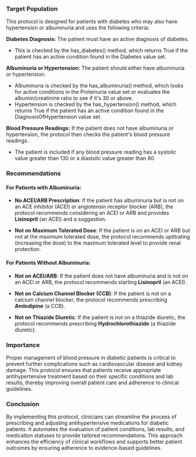 ### Target Population
This protocol is designed for patients with diabetes who may also have hypertension or albuminuria and uses the following criteria:

**Diabetes Diagnosis:** The patient must have an active diagnosis of diabetes. 
- This is checked by the has_diabetes() method, which returns True if the patient has an active condition found in the Diabetes value set.

**Albuminuria or Hypertension:** The patient should either have albuminuria or hypertension.
- Albuminuria is checked by the has_albuminuria() method, which looks for active conditions in the Proteinuria value set or evaluates the albumin/creatinine ratio to see if it's 30 or above.
- Hypertension is checked by the has_hypertension() method, which returns True if the patient has an active condition found in the DiagnosisOfHypertension value set.

**Blood Pressure Readings:** If the patient does not have albuminuria or hypertension, the protocol then checks the patient's blood pressure readings.
- The patient is included if any blood pressure reading has a systolic value greater than 130 or a diastolic value greater than 80

### Recommendations

#### For Patients with Albuminuria:

- **No ACEI/ARB Prescription**: If the patient has albuminuria but is not on an ACE inhibitor (ACEI) or angiotensin receptor blocker (ARB), the protocol recommends considering an ACEI or ARB and provides **Lisinopril** (an ACEI) and a suggestion.

- **Not on Maximum Tolerated Dose**: If the patient is on an ACEI or ARB but not at the maximum tolerated dose, the protocol recommends uptitrating (increasing the dose) to the maximum tolerated level to provide renal protection.

#### For Patients Without Albuminuria:

- **Not on ACEI/ARB**: If the patient does not have albuminuria and is not on an ACEI or ARB, the protocol recommends starting **Lisinopril** (an ACEI).

- **Not on Calcium Channel Blocker (CCB)**: If the patient is not on a calcium channel blocker, the protocol recommends prescribing **Amlodipine** (a CCB).

- **Not on Thiazide Diuretic**: If the patient is not on a thiazide diuretic, the protocol recommends prescribing **Hydrochlorothiazide** (a thiazide diuretic).

### Importance
Proper management of blood pressure in diabetic patients is critical to prevent further complications such as cardiovascular disease and kidney damage. This protocol ensures that patients receive appropriate antihypertensive treatment based on their specific conditions and lab results, thereby improving overall patient care and adherence to clinical guidelines.

### Conclusion
By implementing this protocol, clinicians can streamline the process of prescribing and adjusting antihypertensive medications for diabetic patients. It automates the evaluation of patient conditions, lab results, and medication statuses to provide tailored recommendations. This approach enhances the efficiency of clinical workflows and supports better patient outcomes by ensuring adherence to evidence-based guidelines.
